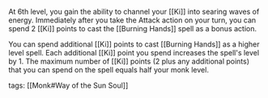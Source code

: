 At 6th level, you gain the ability to channel your [[Ki]] into searing waves of energy. Immediately after you take the Attack action on your turn, you can spend 2 [[Ki]] points to cast the [[Burning Hands]] spell as a bonus action.

You can spend additional [[Ki]] points to cast [[Burning Hands]] as a higher level spell. Each additional [[Ki]] point you spend increases the spell's level by 1. The maximum number of [[Ki]] points (2 plus any additional points) that you can spend on the spell equals half your monk level.

tags: [[Monk#Way of the Sun Soul]]